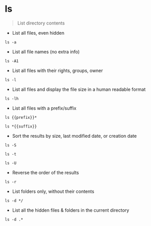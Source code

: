 # ls

> List directory contents

- List all files, even hidden

`ls -a`

- List all file names (no extra info)

`ls -A1`

- List all files with their rights, groups, owner

`ls -l`

- List all files and display the file size in a human readable format

`ls -lh`

- List all files with a prefix/suffix

`ls {{prefix}}*`

`ls *{{suffix}}`

- Sort the results by size, last modified date, or creation date

`ls -S`

`ls -t`

`ls -U`

- Reverse the order of the results

`ls -r`

- List folders only, without their contents

`ls -d */`

- List all the hidden files & folders in the current directory

`ls -d .*`
